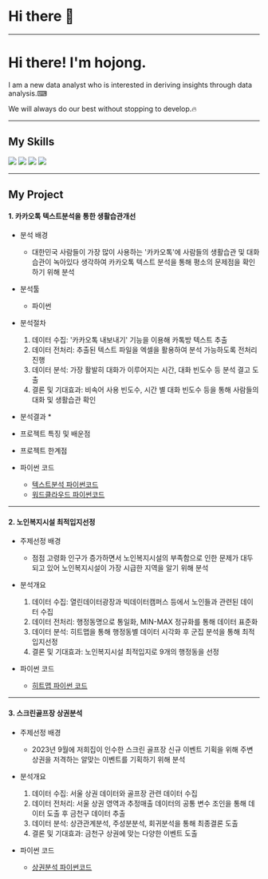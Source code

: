 # Hi there 👋
___

# Hi there! I'm hojong.
I am a new data analyst who is interested in deriving insights through data analysis.⌨

We will always do our best without stopping to develop.🔥
___

## My Skills
<div>
    <img src="https://img.shields.io/badge/python-3670A0?style=for-the-badge&logo=python&logoColor=ffdd54" />
    <img src="https://img.shields.io/badge/Rstudio-white?style=for-the-badge&logo=Rstudio&logoColor=blue" />
    <img src="https://img.shields.io/badge/mysql-4479A1?style=for-the-badge&logo=mysql&logoColor=white" />
    <img src="https://img.shields.io/badge/spss-blue?style=for-the-badge&logo=spss&logoColor=white" />
</div>

___

## My Project

#### 1.  카카오톡 텍스트분석을 통한 생활습관개선
* 분석 배경
  * 대한민국 사람들이 가장 많이 사용하는 '카카오톡'에 사람들의 생활습관 및 대화습관이 녹아있다 생각하여 카카오톡 텍스트 분석을 통해 평소의 문제점을 확인하기 위해 분석

* 분석툴
  * 파이썬

* 분석절차
  1. 데이터 수집: '카카오톡 내보내기' 기능을 이용해 카톡방 텍스트 추출
  2. 데이터 전처리: 추출된 텍스트 파일을 엑셀을 활용하여 분석 가능하도록 전처리 진행
  3. 데이터 분석: 가장 활발히 대화가 이루어지는 시간, 대화 빈도수 등 분석 결고 도출
  4. 결론 및 기대효과: 비속어 사용 빈도수, 시간 별 대화 빈도수 등을 통해 사람들의 대화 및 생활습관 확인

* 분석결과
  * 

* 프로젝트 특징 및 배운점

* 프로젝트 한계점

* 파이썬 코드
  * [텍스트분석 파이썬코드](https://github.com/hanhojong/project/blob/main/kakaotalk%20text%20analysis.ipynb)
  * [워드클라우드 파이썬코드](https://github.com/hanhojong/project/blob/main/wordcloud.ipynb)

___

#### 2. 노인복지시설 최적입지선정
* 주제선정 배경
  * 점점 고령화 인구가 증가하면서 노인복지시설의 부족함으로 인한 문제가 대두되고 있어 노인복지시설이 가장 시급한 지역을 알기 위해 분석

* 분석개요
  1. 데이터 수집: 열린데이터광장과 빅데이터캠퍼스 등에서 노인들과 관련된 데이터 수집
  2. 데이터 전처리: 행정동명으로 통일화, MIN-MAX 정규화를 통해 데이터 표준화
  3. 데이터 분석: 히트맵을 통해 행정동별 데이터 시각화 후 군집 분석을 통해 최적입지선정
  4. 결론 및 기대효과: 노인복지시설 최적입지로 9개의 행정동을 선정

* 파이썬 코드
  * [히트맵 파이썬 코드](http://localhost:8888/notebooks/optimal%20location.ipynb)

___

#### 3. 스크린골프장 상권분석
* 주제선정 배경
  * 2023년 9월에 저희집이 인수한 스크린 골프장 신규 이벤트 기획을 위해 주변 상권을 저격하는 알맞는 이벤트를 기획하기 위해 분석

* 분석개요
  1. 데이터 수집: 서울 상권 데이터와 골프장 관련 데이터 수집
  2. 데이터 전처리: 서울 상권 영역과 추정매출 데이터의 공통 변수 조인을 통해 데이터 도출 후 금천구 데이터 추출
  3. 데이터 분석: 상관관계분석, 주성분분석, 회귀분석을 통해 최종결론 도출
  4. 결론 및 기대효과: 금천구 상권에 맞는 다양한 이벤트 도출

* 파이썬 코드
  * [상권분석 파이썬코드](http://localhost:8888/notebooks/commercial%20analysis.ipynb)
